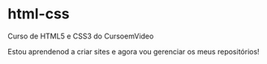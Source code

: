 # html-css
 Curso de HTML5 e CSS3 do CursoemVideo

Estou aprendenod a criar sites e agora vou gerenciar os meus repositórios!